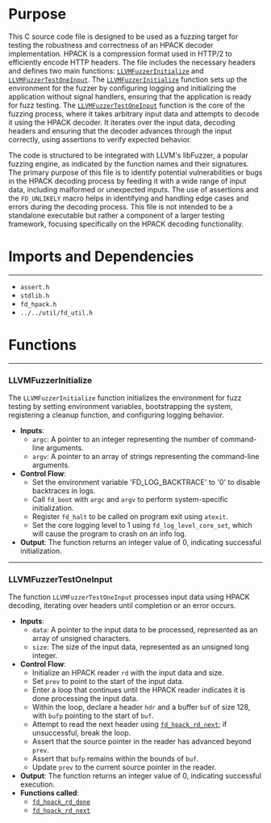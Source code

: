 # Purpose
This C source code file is designed to be used as a fuzzing target for testing the robustness and correctness of an HPACK decoder implementation. HPACK is a compression format used in HTTP/2 to efficiently encode HTTP headers. The file includes the necessary headers and defines two main functions: [`LLVMFuzzerInitialize`](#LLVMFuzzerInitialize) and [`LLVMFuzzerTestOneInput`](#LLVMFuzzerTestOneInput). The [`LLVMFuzzerInitialize`](#LLVMFuzzerInitialize) function sets up the environment for the fuzzer by configuring logging and initializing the application without signal handlers, ensuring that the application is ready for fuzz testing. The [`LLVMFuzzerTestOneInput`](#LLVMFuzzerTestOneInput) function is the core of the fuzzing process, where it takes arbitrary input data and attempts to decode it using the HPACK decoder. It iterates over the input data, decoding headers and ensuring that the decoder advances through the input correctly, using assertions to verify expected behavior.

The code is structured to be integrated with LLVM's libFuzzer, a popular fuzzing engine, as indicated by the function names and their signatures. The primary purpose of this file is to identify potential vulnerabilities or bugs in the HPACK decoding process by feeding it with a wide range of input data, including malformed or unexpected inputs. The use of assertions and the `FD_UNLIKELY` macro helps in identifying and handling edge cases and errors during the decoding process. This file is not intended to be a standalone executable but rather a component of a larger testing framework, focusing specifically on the HPACK decoding functionality.
# Imports and Dependencies

---
- `assert.h`
- `stdlib.h`
- `fd_hpack.h`
- `../../util/fd_util.h`


# Functions

---
### LLVMFuzzerInitialize<!-- {{#callable:LLVMFuzzerInitialize}} -->
The `LLVMFuzzerInitialize` function initializes the environment for fuzz testing by setting environment variables, bootstrapping the system, registering a cleanup function, and configuring logging behavior.
- **Inputs**:
    - `argc`: A pointer to an integer representing the number of command-line arguments.
    - `argv`: A pointer to an array of strings representing the command-line arguments.
- **Control Flow**:
    - Set the environment variable 'FD_LOG_BACKTRACE' to '0' to disable backtraces in logs.
    - Call `fd_boot` with `argc` and `argv` to perform system-specific initialization.
    - Register `fd_halt` to be called on program exit using `atexit`.
    - Set the core logging level to 1 using `fd_log_level_core_set`, which will cause the program to crash on an info log.
- **Output**: The function returns an integer value of 0, indicating successful initialization.


---
### LLVMFuzzerTestOneInput<!-- {{#callable:LLVMFuzzerTestOneInput}} -->
The function `LLVMFuzzerTestOneInput` processes input data using HPACK decoding, iterating over headers until completion or an error occurs.
- **Inputs**:
    - `data`: A pointer to the input data to be processed, represented as an array of unsigned characters.
    - `size`: The size of the input data, represented as an unsigned long integer.
- **Control Flow**:
    - Initialize an HPACK reader `rd` with the input data and size.
    - Set `prev` to point to the start of the input data.
    - Enter a loop that continues until the HPACK reader indicates it is done processing the input data.
    - Within the loop, declare a header `hdr` and a buffer `buf` of size 128, with `bufp` pointing to the start of `buf`.
    - Attempt to read the next header using [`fd_hpack_rd_next`](fd_hpack.c.driver.md#fd_hpack_rd_next); if unsuccessful, break the loop.
    - Assert that the source pointer in the reader has advanced beyond `prev`.
    - Assert that `bufp` remains within the bounds of `buf`.
    - Update `prev` to the current source pointer in the reader.
- **Output**: The function returns an integer value of 0, indicating successful execution.
- **Functions called**:
    - [`fd_hpack_rd_done`](fd_hpack.h.driver.md#fd_hpack_rd_done)
    - [`fd_hpack_rd_next`](fd_hpack.c.driver.md#fd_hpack_rd_next)


